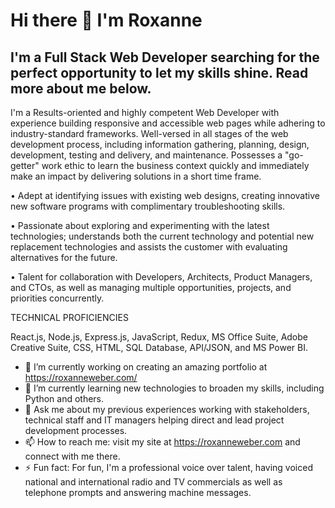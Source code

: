 # Hi there 👋 I'm Roxanne
## I'm a Full Stack Web Developer searching for the perfect opportunity to let my skills shine. Read more about me below.

I'm a Results-oriented and highly competent Web Developer with experience building responsive and accessible web pages while adhering to industry-standard frameworks. Well-versed in all stages of the web development process, including information gathering, planning, design, development, testing and delivery, and maintenance. Possesses a "go-getter" work ethic to learn the business context quickly and immediately make an impact by delivering solutions in a short time frame.
   
   • Adept at identifying issues with existing web designs, creating innovative new software programs with complimentary troubleshooting skills.
   
   • Passionate about exploring and experimenting with the latest technologies; understands both the current technology and potential new replacement technologies and assists the customer with evaluating alternatives for the future.
   
   • Talent for collaboration with Developers, Architects, Product Managers, and CTOs, as well as managing multiple opportunities, projects, and priorities concurrently.

TECHNICAL PROFICIENCIES

React.js, Node.js, Express.js, JavaScript, Redux, MS Office Suite, Adobe Creative Suite, CSS, HTML, SQL Database, API/JSON, and MS Power BI.

- 🔭 I’m currently working on creating an amazing portfolio at https://roxanneweber.com/
- 🌱 I’m currently learning new technologies to broaden my skills, including Python and others.
- 💬 Ask me about my previous experiences working with stakeholders, technical staff and IT managers helping direct and lead project development processes.
- 📫 How to reach me: visit my site at https://roxanneweber.com and connect with me there.
- ⚡ Fun fact: For fun, I'm a professional voice over talent, having voiced national and international radio and TV commercials as well as telephone prompts and answering machine messages.

